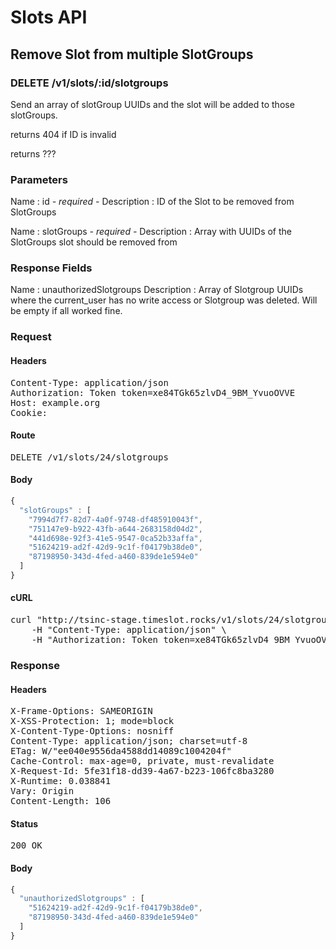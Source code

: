 # Slots API

## Remove Slot from multiple SlotGroups

### DELETE /v1/slots/:id/slotgroups

Send an array of slotGroup UUIDs and the slot will be added to those slotGroups.

returns 404 if ID is invalid

returns ???

### Parameters

Name : id *- required -*
Description : ID of the Slot to be removed from SlotGroups

Name : slotGroups *- required -*
Description : Array with UUIDs of the SlotGroups slot should be removed from


### Response Fields

Name : unauthorizedSlotgroups
Description : Array of Slotgroup UUIDs where the current_user has no write access or Slotgroup was deleted. Will be empty if all worked fine.

### Request

#### Headers

<pre>Content-Type: application/json
Authorization: Token token=xe84TGk65zlvD4_9BM_YvuoOVVE
Host: example.org
Cookie: </pre>

#### Route

<pre>DELETE /v1/slots/24/slotgroups</pre>

#### Body
```javascript
{
  "slotGroups" : [
    "7994d7f7-82d7-4a0f-9748-df485910043f",
    "751147e9-b922-43fb-a644-2683158d04d2",
    "441d698e-92f3-41e5-9547-0ca52b33affa",
    "51624219-ad2f-42d9-9c1f-f04179b38de0",
    "87198950-343d-4fed-a460-839de1e594e0"
  ]
}
```


#### cURL

<pre class="request">curl &quot;http://tsinc-stage.timeslot.rocks/v1/slots/24/slotgroups&quot; -d &#39;{&quot;slotGroups&quot;:[&quot;7994d7f7-82d7-4a0f-9748-df485910043f&quot;,&quot;751147e9-b922-43fb-a644-2683158d04d2&quot;,&quot;441d698e-92f3-41e5-9547-0ca52b33affa&quot;,&quot;51624219-ad2f-42d9-9c1f-f04179b38de0&quot;,&quot;87198950-343d-4fed-a460-839de1e594e0&quot;]}&#39; -X DELETE \
	-H &quot;Content-Type: application/json&quot; \
	-H &quot;Authorization: Token token=xe84TGk65zlvD4_9BM_YvuoOVVE&quot;</pre>

### Response

#### Headers

<pre>X-Frame-Options: SAMEORIGIN
X-XSS-Protection: 1; mode=block
X-Content-Type-Options: nosniff
Content-Type: application/json; charset=utf-8
ETag: W/&quot;ee040e9556da4588dd14089c1004204f&quot;
Cache-Control: max-age=0, private, must-revalidate
X-Request-Id: 5fe31f18-dd39-4a67-b223-106fc8ba3280
X-Runtime: 0.038841
Vary: Origin
Content-Length: 106</pre>

#### Status

<pre>200 OK</pre>

#### Body

```javascript
{
  "unauthorizedSlotgroups" : [
    "51624219-ad2f-42d9-9c1f-f04179b38de0",
    "87198950-343d-4fed-a460-839de1e594e0"
  ]
}
```
